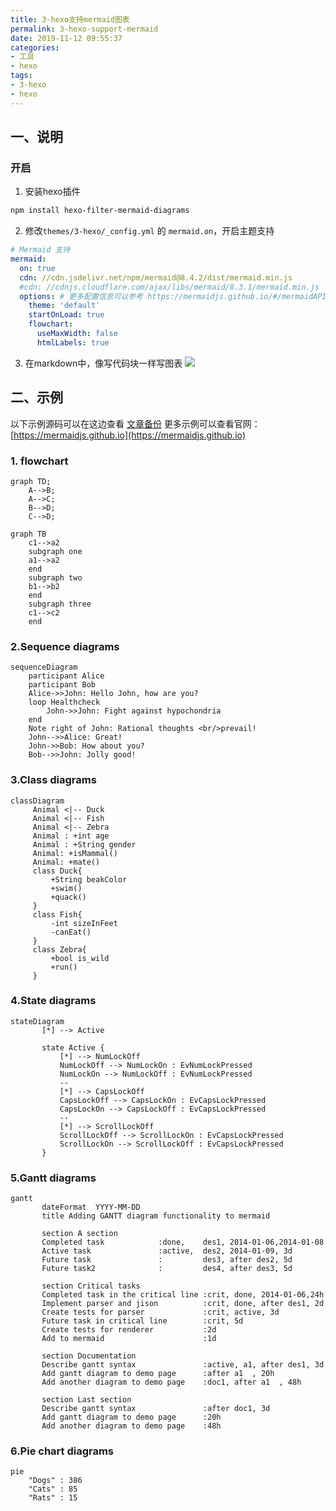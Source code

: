 ```yaml
---
title: 3-hexo支持mermaid图表
permalink: 3-hexo-support-mermaid
date: 2019-11-12 09:55:37
categories:
- 工具
- hexo
tags:
- 3-hexo
- hexo
---
```

## 一、说明
### 开启
1. 安装hexo插件
```bash
npm install hexo-filter-mermaid-diagrams
```
2. 修改`themes/3-hexo/_config.yml` 的 `mermaid.on`，开启主题支持
```yml
# Mermaid 支持
mermaid:
  on: true
  cdn: //cdn.jsdelivr.net/npm/mermaid@8.4.2/dist/mermaid.min.js
  #cdn: //cdnjs.cloudflare.com/ajax/libs/mermaid/8.3.1/mermaid.min.js
  options: # 更多配置信息可以参考 https://mermaidjs.github.io/#/mermaidAPI
    theme: 'default'
    startOnLoad: true
    flowchart:
      useMaxWidth: false
      htmlLabels: true
```
3. 在markdown中，像写代码块一样写图表
![](//img.saodiyang.com/FuBTJvG5xIOIcKZPnO9UX5GCwthK.png)


## 二、示例
以下示例源码可以在这边查看 [文章备份](https://github.com/yelog/blog/blob/master/source/_posts/tools/3-hexo-%E6%B7%BB%E5%8A%A0%E9%9F%B3%E4%B9%90%E6%8F%92%E4%BB%B6.md)
更多示例可以查看官网：[https://mermaidjs.github.io](https://mermaidjs.github.io)

### 1. flowchart
```mermaid
graph TD;
    A-->B;
    A-->C;
    B-->D;
    C-->D;
```
```mermaid
graph TB
    c1-->a2
    subgraph one
    a1-->a2
    end
    subgraph two
    b1-->b2
    end
    subgraph three
    c1-->c2
    end
```

### 2.Sequence diagrams

```mermaid
sequenceDiagram
    participant Alice
    participant Bob
    Alice->>John: Hello John, how are you?
    loop Healthcheck
        John->>John: Fight against hypochondria
    end
    Note right of John: Rational thoughts <br/>prevail!
    John-->>Alice: Great!
    John->>Bob: How about you?
    Bob-->>John: Jolly good!
```

### 3.Class diagrams
```mermaid
classDiagram
     Animal <|-- Duck
     Animal <|-- Fish
     Animal <|-- Zebra
     Animal : +int age
     Animal : +String gender
     Animal: +isMammal()
     Animal: +mate()
     class Duck{
         +String beakColor
         +swim()
         +quack()
     }
     class Fish{
         -int sizeInFeet
         -canEat()
     }
     class Zebra{
         +bool is_wild
         +run()
     }
```

### 4.State diagrams
```mermaid
stateDiagram
       [*] --> Active

       state Active {
           [*] --> NumLockOff
           NumLockOff --> NumLockOn : EvNumLockPressed
           NumLockOn --> NumLockOff : EvNumLockPressed
           --
           [*] --> CapsLockOff
           CapsLockOff --> CapsLockOn : EvCapsLockPressed
           CapsLockOn --> CapsLockOff : EvCapsLockPressed
           --
           [*] --> ScrollLockOff
           ScrollLockOff --> ScrollLockOn : EvCapsLockPressed
           ScrollLockOn --> ScrollLockOff : EvCapsLockPressed
       }

```

### 5.Gantt diagrams
```mermaid
gantt
       dateFormat  YYYY-MM-DD
       title Adding GANTT diagram functionality to mermaid

       section A section
       Completed task            :done,    des1, 2014-01-06,2014-01-08
       Active task               :active,  des2, 2014-01-09, 3d
       Future task               :         des3, after des2, 5d
       Future task2              :         des4, after des3, 5d

       section Critical tasks
       Completed task in the critical line :crit, done, 2014-01-06,24h
       Implement parser and jison          :crit, done, after des1, 2d
       Create tests for parser             :crit, active, 3d
       Future task in critical line        :crit, 5d
       Create tests for renderer           :2d
       Add to mermaid                      :1d

       section Documentation
       Describe gantt syntax               :active, a1, after des1, 3d
       Add gantt diagram to demo page      :after a1  , 20h
       Add another diagram to demo page    :doc1, after a1  , 48h

       section Last section
       Describe gantt syntax               :after doc1, 3d
       Add gantt diagram to demo page      :20h
       Add another diagram to demo page    :48h
```

### 6.Pie chart diagrams
```mermaid
pie
    "Dogs" : 386
    "Cats" : 85
    "Rats" : 15
```
